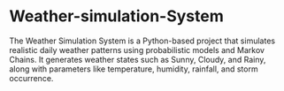 # Weather-simulation-System
The Weather Simulation System is a Python-based project that simulates realistic daily weather patterns using probabilistic models and Markov Chains. It generates weather states such as Sunny, Cloudy, and Rainy, along with parameters like temperature, humidity, rainfall, and storm occurrence.
